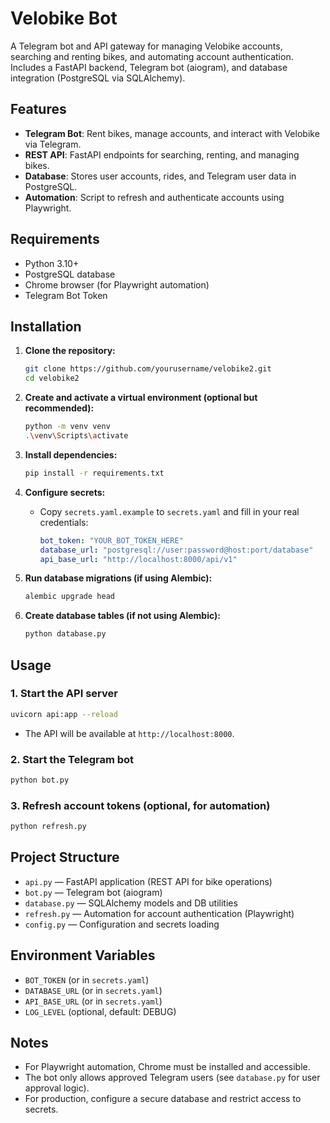 # Velobike Bot

A Telegram bot and API gateway for managing Velobike accounts, searching and renting bikes, and automating account authentication.  
Includes a FastAPI backend, Telegram bot (aiogram), and database integration (PostgreSQL via SQLAlchemy).

## Features

- **Telegram Bot**: Rent bikes, manage accounts, and interact with Velobike via Telegram.
- **REST API**: FastAPI endpoints for searching, renting, and managing bikes.
- **Database**: Stores user accounts, rides, and Telegram user data in PostgreSQL.
- **Automation**: Script to refresh and authenticate accounts using Playwright.

## Requirements

- Python 3.10+
- PostgreSQL database
- Chrome browser (for Playwright automation)
- Telegram Bot Token

## Installation

1. **Clone the repository:**

   ```sh
   git clone https://github.com/yourusername/velobike2.git
   cd velobike2
   ```

2. **Create and activate a virtual environment (optional but recommended):**

   ```sh
   python -m venv venv
   .\venv\Scripts\activate
   ```

3. **Install dependencies:**

   ```sh
   pip install -r requirements.txt
   ```

4. **Configure secrets:**

   - Copy `secrets.yaml.example` to `secrets.yaml` and fill in your real credentials:
     ```yaml
     bot_token: "YOUR_BOT_TOKEN_HERE"
     database_url: "postgresql://user:password@host:port/database"
     api_base_url: "http://localhost:8000/api/v1"
     ```

5. **Run database migrations (if using Alembic):**

   ```sh
   alembic upgrade head
   ```

6. **Create database tables (if not using Alembic):**
   ```sh
   python database.py
   ```

## Usage

### 1. Start the API server

```sh
uvicorn api:app --reload
```

- The API will be available at `http://localhost:8000`.

### 2. Start the Telegram bot

```sh
python bot.py
```

### 3. Refresh account tokens (optional, for automation)

```sh
python refresh.py
```

## Project Structure

- `api.py` — FastAPI application (REST API for bike operations)
- `bot.py` — Telegram bot (aiogram)
- `database.py` — SQLAlchemy models and DB utilities
- `refresh.py` — Automation for account authentication (Playwright)
- `config.py` — Configuration and secrets loading

## Environment Variables

- `BOT_TOKEN` (or in `secrets.yaml`)
- `DATABASE_URL` (or in `secrets.yaml`)
- `API_BASE_URL` (or in `secrets.yaml`)
- `LOG_LEVEL` (optional, default: DEBUG)

## Notes

- For Playwright automation, Chrome must be installed and accessible.
- The bot only allows approved Telegram users (see `database.py` for user approval logic).
- For production, configure a secure database and restrict access to secrets.
